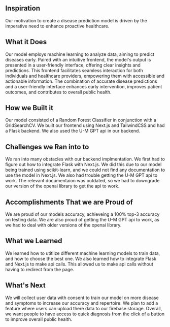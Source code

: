## Inspiration
Our motivation to create a disease prediction model is driven by the imperative need to enhance proactive healthcare.

## What it Does
Our model employs machine learning to analyze data, aiming to predict diseases early. Paired with an intuitive frontend, the model's output is presented in a user-friendly interface, offering clear insights and predictions. This frontend facilitates seamless interaction for both individuals and healthcare providers, empowering them with accessible and actionable information. The combination of accurate disease predictions and a user-friendly interface enhances early intervention, improves patient outcomes, and contributes to overall public health.
## How we Built it
Our model consisted of a Random Forest Classifier in conjunction with a GridSearchCV. We built our frontend using Next.js and TailwindCSS and had a Flask backend. We also used the U-M GPT api in our backend.
## Challenges we Ran into to
We ran into many obstacles with our backend implmentation. We first had to figure out how to integrate Flask with Next.js. We did this due to our model being trained using scikit-learn, and we could not find any documentation to use the model in Next.js. We also had trouble getting the U-M GPT api to work. The relevant documentaion was outdated, so we had to downgrade our version of the openai library to get the api to work. 
## Accomplishments That we are Proud of
We are proud of our models accuracy, achieveing a 100% top-3 accuracy on testing data. We are also proud of getting the U-M GPT api to work, as we had to deal with older versions of the openai library. 
## What we Learned
We learned how to utitlize different machine learning models to train data, and how to choose the best one. We also learned how to integrate Flask and Next.js to make api calls. This allowed us to make api calls without having to redirect from the page. 
## What's Next
We will collect user data with consent to train our model on more disease and symptoms to increase our accuracy and repertoire. We plan to add a feature where users can upload there data to our firebase storage. Overall, we want people to have access to quick diagnosis from the click of a button to improve overall public health. 
